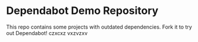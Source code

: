 # Dependabot Demo Repository

This repo contains some projects with outdated dependencies. Fork it to try out
Dependabot!
czxcxz
vxzvzxv
